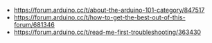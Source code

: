 - https://forum.arduino.cc/t/about-the-arduino-101-category/847517
- https://forum.arduino.cc/t/how-to-get-the-best-out-of-this-forum/681346
- https://forum.arduino.cc/t/read-me-first-troubleshooting/363430
